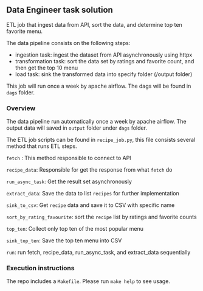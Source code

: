 ## Data Engineer task solution

ETL job that ingest data from API, sort the data, and determine top ten favorite menu.

The data pipeline consists on the following steps:
- ingestion task: ingest the dataset from API asynchronously using httpx
- transformation task: sort the data set by ratings and favorite count, and then get the top 10 menu
- load task: sink the transformed data into specify folder (/output folder)

This job will run once a week by apache airflow. The dags will be found in `dags` folder.

### Overview

The data pipeline run automatically once a week by apache airflow. The output data will saved in `output` folder under `dags`
folder.

The ETL job scripts can be found in `recipe_job.py`, this file consists several method that runs ETL steps.

`fetch` : This method responsible to connect to API

`recipe_data`: Responsible for get the response from what `fetch` do

`run_async_task`: Get the result set asynchronously

`extract_data`: Save the data to list `recipes` for further implementation

`sink_to_csv`: Get `recipe` data and save it to CSV with specific name

`sort_by_rating_favourite`: sort the `recipe` list by ratings and favorite counts

`top_ten`: Collect only top ten of the most popular menu

`sink_top_ten`: Save the top ten menu into CSV

`run`: run fetch, recipe_data, run_async_task, and extract_data sequentially

### Execution instructions

The repo includes a `Makefile`. Please run `make help` to see usage.

